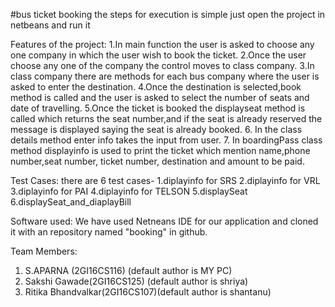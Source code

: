 #bus ticket booking
the steps for execution is simple just open the project in netbeans and run it 

Features of the project:
1.In main function the user is asked  to choose any one company in which the user wish to book the ticket. 
2.Once the user choose any one of the company the control moves to class company.
3.In class company there are methods for each bus company where the user is asked to enter the destination. 
4.Once the destination is selected,book method is called and the user is asked to select the number of seats and date of travelling.
5.Once the ticket is booked the displayseat method is called which returns the seat number,and if the seat is already reserved 
  the message is displayed saying the seat is already booked.
6. In the class details method enter info takes the input from user.
7. In boardingPass class method displayinfo is used to print the ticket which mention name,phone number,seat number, ticket number,
   destination and amount to be paid.
   
 Test Cases:
 there are 6 test cases-
 1.diplayinfo for SRS
 2.diplayinfo for VRL
 3.diplayinfo for PAI
 4.diplayinfo for TELSON
 5.displaySeat 
 6.displaySeat_and_diaplayBill
 
 Software used:
  We have used Netneans IDE for our application and cloned it with an repository named "booking" in github.
 
 Team Members:
 1. S.APARNA (2GI16CS116) (default author is MY PC)
 2. Sakshi Gawade(2GI16CS125) (default author is shriya)
 3. Ritika Bhandvalkar(2GI16CS107)(default author is shantanu)
 
 
   

